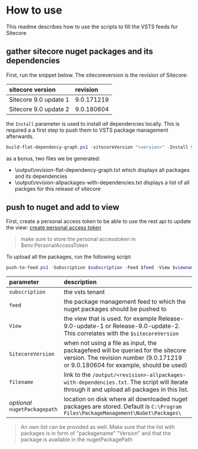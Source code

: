 # How to use
This readme describes how to use the scripts to fill the VSTS feeds for Sitecore

## gather sitecore nuget packages and its dependencies
First, run the snippet below. The sitecoreversion is the revision of Sitecore: 

sitecore version | revision
:--- | :---
Sitecore 9.0 update 1 | 9.0.171219
Sitecore 9.0 update 2 | 9.0.180604

the ```Install``` parameter is used to install _all_ dependencies locally. This is required a a first step to push them to VSTS package management afterwards.

```powershell
build-flat-dependency-graph.ps1 -sitecoreVersion "<version>" -Install $true
```

as a bonus, two files we be generated:

* \output\\*revision*-flat-dependency-graph.txt which displays all packages and its dependencies
* \output\\*revision*-allpackages-with-dependencies.txt displays a list of all packges for this release of sitecore

## push to nuget and add to view

First, create a personal access token to be able to use the rest api to update the view: 
[create personal access token](https://roadtoalm.com/2015/07/22/using-personal-access-tokens-to-access-visual-studio-online/)

> make sure to store the personal accesstoken in $env:PersonalAccessToken

To upload all the packages, run the following script:

```powershell
push-to-feed.ps1 -Subscription $subscription -Feed $feed -View $viewname -sitecoreVersion $revision -filename $filename
```

parameter | description
:--- | :---
```subscription``` | the vsts tenant
```feed``` | the package management feed to which the nuget packages should be pushed to
```View``` | the view that is used. for example Release-9.0-update-1 or Release-9.0-update-2. This correlates with the ```$sitecoreVersion```
```SitecoreVersion``` | when not using a file as input, the packagefeed will be queried for the sitecore version. The revision number (9.0.171219 or 9.0.180604 for example, should be used)
```filename``` | link to the ```/output/<revision>-allpackages-with-dependencies.txt```. The script will iterate through it and upload all packages in this list.
_optional_ ```nugetPackagepath``` | location on disk where all downloaded nuget packages are stored. Default is ```C:\Program Files\PackageManagement\NuGet\Packages\```

> An own list can be provided as well. Make sure that the list with packages is in form of "packagename" "Version" and that  the package is available in the nugetPackagePath

